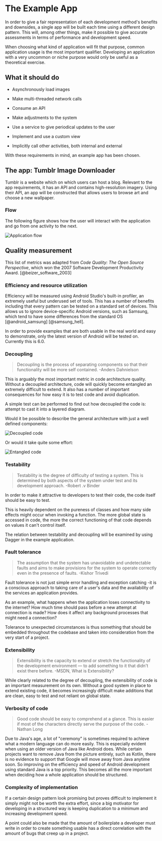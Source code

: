 
# The Example App

In order to give a fair representation of each development method's benefits and downsides,
a single app will be built each time using a different design pattern. This will, among other things,
make it possible to give accurate assessments in terms of performance and development speed.

When choosing what kind of application will fit that purpose, common application usage is the
most important qualifier. Developing an application with a very uncommon or niche purpose would
only be useful as a theoretical exercise.

## What it should do

* Asynchronously load images

* Make multi-threaded network calls

* Consume an API

* Make adjustments to the system

* Use a service to give periodical updates to the user

* Implement and use a custom view

* Implicitly call other activities, both internal and external

With these requirements in mind, an example app has been chosen.

## The app: Tumblr Image Downloader

Tumblr is a website which on which users can host a blog.
Relevant to the app requirements, it has an API and contains high-resolution imagery.
Using their API, an app will be constructed that allows users to browse art and choose a new wallpaper.

### Flow

The following figure shows how the user will interact with the application and go from one activity to the next.

![Application flow](http://i.imgur.com/EEnvyqK.png)

## Quality measurement

This list of metrics was adapted from *Code Quality: The Open Source Perspective*, which won the 2007 Software Development Productivity Award. [@beizer_software_2003]

### Efficiency and resource utilization

Efficiency will be measured using Android Studio's built-in profiler, an extremely useful but underused set of tools. This has a number of benefits including that every pattern can be tested on a standard set of devices. This allows us to ignore device-specific Android versions, such as Samsung, which tend to have some differences from the standard OS [@android_samsung] [@samsung_hell].

In order to provide examples that are both usable in the real world and easy to demonstrate, only the latest version of Android will be tested on. Currently this is 6.0.

### Decoupling

> Decoupling is the process of separating components so that their functionality will be more self contained. -Anders Dahnielson

This is arguably the most important metric in code architecture quality. Without a decoupled architecture, code will quickly become entangled an extremely difficult to extend. It also has a number of important consequences for how easy it is to test code and avoid duplication.

A simple test can be performed to find out how decoupled the code is: attempt to cast it into a layered diagram.

Would it be possible to describe the general architecture with just a well defined components:

![Decoupled code](http://i.imgur.com/F4jKsG1.png)

Or would it take quite some effort:

![Entangled code](http://i.imgur.com/AXj0njX.png)

### Testability

> Testability is the degree of difficulty of testing a system.  This is determined by both aspects of the system under test and its development approach. -Robert .v Binder

In order to make it attractive to developers to test their code, the code itself should be easy to test.

This is heavily dependent on the pureness of classes and how many side effects might occur when invoking a function. The more global state is accessed in code, the more the correct functioning of that code depends on values it can't control itself.

The relation between testability and decoupling will be examined by using Dagger in the example application.

### Fault tolerance

> The assumption that the system has unavoidable and undetectable faults and aims to make provisions for the system to operate correctly even in the presence of faults. -Kishor Trivedi

Fault tolerance is not just simple error handling and exception catching -it is a conscious approach to taking care of a user's data and the availability of the services an application provides.

As an example, what happens when the application loses connectivity to the internet? How much time should pass before a new attempt at connection is made? How does it affect any background processes that might need a connection?

Tolerance to unexpected circumstances is thus something that should be embedded throughout the codebase and taken into consideration from the very start of a project.

### Extensibility

> Extensibility is the capacity to extend or stretch the functionality of the development environment — to add something to it that didn't exist there before. -MSDN, What is Extensibility?

While clearly related to the degree of decoupling, the extensibility of code is an important measurement on its own. Without a good system in place to extend existing code, it becomes increasingly difficult make additions that are clean, easy to test and not reliant on global state.

### Verbosity of code

> Good code should be easy to comprehend at a glance. This is easier if most of the characters directly serve the purpose of the code. -Nathan Long

Due to Java's age, a lot of "ceremony" is sometimes required to achieve what a modern language can do more easily. This is especially evident when using an older version of Java like Android does. While certain projects want to remove Java from the picture entirely, such as Kotlin, there is no evidence to support that Google will move away from Java anytime soon. So improving on the efficiency and speed of Android development using standard Java is a top priority. This becomes all the more important when deciding how a whole application should be structured.

### Complexity of implementation

If a certain design pattern look promising but proves difficult to implement it simply might not be worth the extra effort, since a big motivator for developing in a structured way is keeping duplication to a minimum and increasing development speed.

A point could also be made that the amount of boilerplate a developer must write in order to create something usable has a direct correlation with the amount of bugs that creep up in a project.
